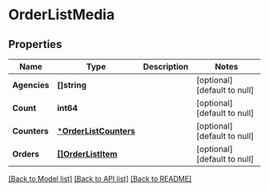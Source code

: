 # OrderListMedia

## Properties
Name | Type | Description | Notes
------------ | ------------- | ------------- | -------------
**Agencies** | **[]string** |  | [optional] [default to null]
**Count** | **int64** |  | [optional] [default to null]
**Counters** | [***OrderListCounters**](OrderListCounters.md) |  | [optional] [default to null]
**Orders** | [**[]OrderListItem**](OrderListItem.md) |  | [optional] [default to null]

[[Back to Model list]](../README.md#documentation-for-models) [[Back to API list]](../README.md#documentation-for-api-endpoints) [[Back to README]](../README.md)


